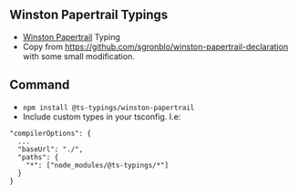 ## Winston Papertrail Typings
- [Winston Papertrail](https://github.com/kenperkins/winston-papertrail) Typing
- Copy from https://github.com/sgronblo/winston-papertrail-declaration with some small modification.

## Command
- `npm install @ts-typings/winston-papertrail`
- Include custom types in your tsconfig. I.e:

```
"compilerOptions": {
  ...
  "baseUrl": "./",
  "paths": {
    "*": ["node_modules/@ts-typings/*"]
  }
}
```

